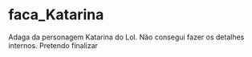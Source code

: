 # faca_Katarina
Adaga da personagem Katarina do Lol. Não consegui fazer os detalhes internos. Pretendo finalizar
